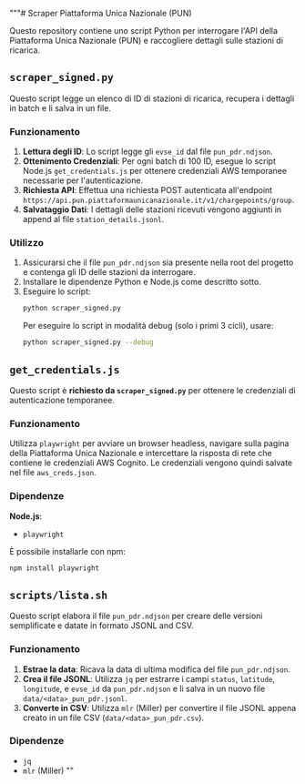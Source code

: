 """# Scraper Piattaforma Unica Nazionale (PUN)

Questo repository contiene uno script Python per interrogare l'API della Piattaforma Unica Nazionale (PUN) e raccogliere dettagli sulle stazioni di ricarica.

## `scraper_signed.py`

Questo script legge un elenco di ID di stazioni di ricarica, recupera i dettagli in batch e li salva in un file.

### Funzionamento

1.  **Lettura degli ID**: Lo script legge gli `evse_id` dal file `pun_pdr.ndjson`.
2.  **Ottenimento Credenziali**: Per ogni batch di 100 ID, esegue lo script Node.js `get_credentials.js` per ottenere credenziali AWS temporanee necessarie per l'autenticazione.
3.  **Richiesta API**: Effettua una richiesta POST autenticata all'endpoint `https://api.pun.piattaformaunicanazionale.it/v1/chargepoints/group`.
4.  **Salvataggio Dati**: I dettagli delle stazioni ricevuti vengono aggiunti in append al file `station_details.jsonl`.

### Utilizzo

1.  Assicurarsi che il file `pun_pdr.ndjson` sia presente nella root del progetto e contenga gli ID delle stazioni da interrogare.
2.  Installare le dipendenze Python e Node.js come descritto sotto.
3.  Eseguire lo script:
    ```bash
    python scraper_signed.py
    ```
    Per eseguire lo script in modalità debug (solo i primi 3 cicli), usare:
    ```bash
    python scraper_signed.py --debug
    ```

## `get_credentials.js`

Questo script è **richiesto da `scraper_signed.py`** per ottenere le credenziali di autenticazione temporanee.

### Funzionamento

Utilizza `playwright` per avviare un browser headless, navigare sulla pagina della Piattaforma Unica Nazionale e intercettare la risposta di rete che contiene le credenziali AWS Cognito. Le credenziali vengono quindi salvate nel file `aws_creds.json`.

### Dipendenze

**Node.js**:
-   `playwright`

È possibile installarle con npm:
```bash
npm install playwright
```

## `scripts/lista.sh`

Questo script elabora il file `pun_pdr.ndjson` per creare delle versioni semplificate e datate in formato JSONL and CSV.

### Funzionamento

1.  **Estrae la data**: Ricava la data di ultima modifica del file `pun_pdr.ndjson`.
2.  **Crea il file JSONL**: Utilizza `jq` per estrarre i campi `status`, `latitude`, `longitude`, e `evse_id` da `pun_pdr.ndjson` e li salva in un nuovo file `data/<data>_pun_pdr.jsonl`.
3.  **Converte in CSV**: Utilizza `mlr` (Miller) per convertire il file JSONL appena creato in un file CSV (`data/<data>_pun_pdr.csv`).

### Dipendenze

-   `jq`
-   `mlr` (Miller)
""
